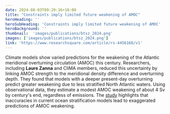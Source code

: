 ```yaml
---
date: 2024-08-03T09:29:16+10:00
title: "Constraints imply limited future weakening of AMOC"
heroHeading: ''
heroSubHeading: 'Constraints imply limited future weakening of AMOC'
heroBackground: ''
thumbnail:  'images/publications/btsz_2024.png'
images: ['images/publications/btsz_2024.png']
link: 'https://www.researchsquare.com/article/rs-4456168/v1'
---
```


Climate models show varied predictions for the weakening of the Atlantic meridional overturning circulation (AMOC) this century. Researchers, including **Laure Zanna** and CliMA members, reduced this uncertainty by linking AMOC strength to the meridional density difference and overturning depth. They found that models with a deeper present-day overturning predict greater weakening due to less stratified North Atlantic waters. Using observational data, they estimate a modest AMOC weakening of about 4 Sv by century's end, regardless of emissions. The [study](https://www.researchsquare.com/article/rs-4456168/v1) highlights that inaccuracies in current ocean stratification models lead to exaggerated predictions of AMOC weakening.
